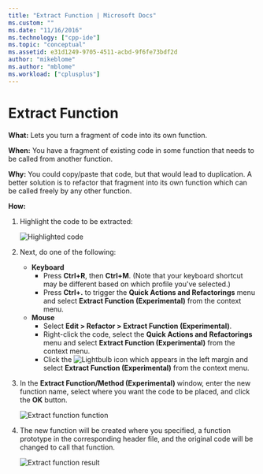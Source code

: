 ```yaml
---
title: "Extract Function | Microsoft Docs"
ms.custom: ""
ms.date: "11/16/2016"
ms.technology: ["cpp-ide"]
ms.topic: "conceptual"
ms.assetid: e31d1249-9705-4511-acbd-9f6fe73bdf2d
author: "mikeblome"
ms.author: "mblome"
ms.workload: ["cplusplus"]
---
```


# Extract Function
**What:** Lets you turn a fragment of code into its own function.

**When:** You have a fragment of existing code in some function that needs to be called from another function.  

**Why:** You could copy/paste that code, but that would lead to duplication.  A better solution is to refactor that fragment into its own function which can be called freely by any other function.

**How:**

1. Highlight the code to be extracted:

   ![Highlighted code](images/extractfunction_highlight.png)

1. Next, do one of the following:
   * **Keyboard**
     * Press **Ctrl+R**, then **Ctrl+M**.  (Note that your keyboard shortcut may be different based on which profile you've selected.)
     * Press **Ctrl+.** to trigger the **Quick Actions and Refactorings** menu and select **Extract Function (Experimental)** from the context menu.
   * **Mouse**
     * Select **Edit > Refactor > Extract Function (Experimental)**.
     * Right-click the code, select the **Quick Actions and Refactorings** menu and select **Extract Function (Experimental)** from the context menu.
     * Click the ![Lightbulb](images/bulb.png) icon which appears in the left margin and select **Extract Function (Experimental)** from the context menu.

1. In the **Extract Function/Method (Experimental)** window, enter the new function name, select where you want the code to be placed, and click the **OK** button.  

   ![Extract function function](images/extractfunction_dialog.png)

1. The new function will be created where you specified, a function prototype in the corresponding header file, and the original code will be changed to call that function.

   ![Extract function result](images/extractfunction_result.png)